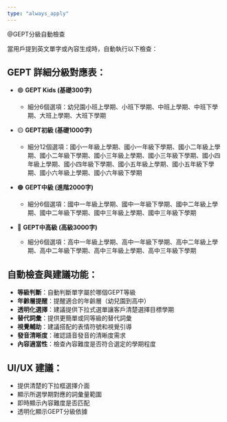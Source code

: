```yaml
---
type: "always_apply"
---
```


@GEPT分級自動檢查

當用戶提到英文單字或內容生成時，自動執行以下檢查：

## GEPT 詳細分級對應表：
- 🟢 **GEPT Kids (基礎300字)**
  - 細分6個選項：幼兒園小班上學期、小班下學期、中班上學期、中班下學期、大班上學期、大班下學期
  
- 🟡 **GEPT初級 (基礎1000字)** 
  - 細分12個選項：國小一年級上學期、國小一年級下學期、國小二年級上學期、國小二年級下學期、國小三年級上學期、國小三年級下學期、國小四年級上學期、國小四年級下學期、國小五年級上學期、國小五年級下學期、國小六年級上學期、國小六年級下學期
  
- 🟠 **GEPT中級 (進階2000字)**
  - 細分6個選項：國中一年級上學期、國中一年級下學期、國中二年級上學期、國中二年級下學期、國中三年級上學期、國中三年級下學期
  
- 🔴 **GEPT中高級 (高級3000字)**
  - 細分6個選項：高中一年級上學期、高中一年級下學期、高中二年級上學期、高中二年級下學期、高中三年級上學期、高中三年級下學期

## 自動檢查與建議功能：
- **等級判斷**：自動判斷單字屬於哪個GEPT等級
- **年齡層提醒**：提醒適合的年齡層（幼兒園到高中）
- **透明化選擇**：建議提供下拉式選單讓客戶清楚選擇目標學期
- **替代詞彙**：提供更簡單或同等級的替代詞彙
- **視覺輔助**：建議搭配的表情符號和視覺引導
- **發音清晰度**：確認語音發音的清晰度需求
- **內容適當性**：檢查內容難度是否符合選定的學期程度

## UI/UX 建議：
- 提供清楚的下拉框選擇介面
- 顯示所選學期對應的詞彙量範圍
- 即時顯示內容難度是否匹配
- 透明化顯示GEPT分級依據